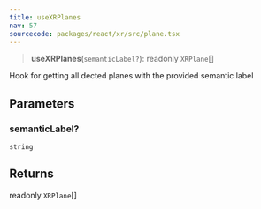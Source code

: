 ```yaml
---
title: useXRPlanes
nav: 57
sourcecode: packages/react/xr/src/plane.tsx
---
```


> **useXRPlanes**(`semanticLabel?`): readonly `XRPlane`[]

Hook for getting all dected planes with the provided semantic label

## Parameters

### semanticLabel?

`string`

## Returns

readonly `XRPlane`[]
